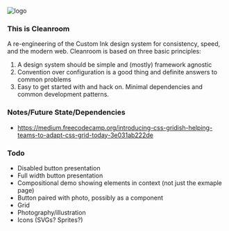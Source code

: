 ![logo](https://d2ffutrenqvap3.cloudfront.net/items/352T2k1x3G343p2y0j08/cr_logo_2.png "Logo")

### This is Cleanroom
A re-engineering of the Custom Ink design system for consistency, speed, and the modern web. Cleanroom is based on three basic principles:
1. A design system should be simple and (mostly) framework agnostic
2. Convention over configuration is a good thing and definite answers to common problems
3. Easy to get started with and hack on. Minimal dependencies and common development patterns.

### Notes/Future State/Dependencies
- https://medium.freecodecamp.org/introducing-css-gridish-helping-teams-to-adapt-css-grid-today-3e031ab222de

### Todo
- Disabled button presentation
- Full width button presentation
- Compositional demo showing elements in context (not just the exmaple page)
- Button paired with photo, possibly as a component
- Grid
- Photography/illustration
- Icons (SVGs? Sprites?)
